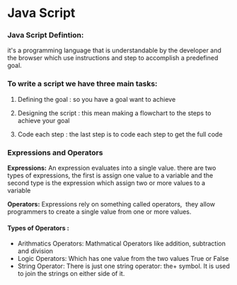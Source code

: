 # Java Script 



### **Java Script Defintion:**
it's a programming language that is understandable by the developer and the browser which use instructions and step to accomplish a predefined goal.

### **To write a script we have three main tasks:**

1. Defining the goal : so you have a goal want to achieve 

2. Designing the script : this mean making a flowchart to the steps to achieve your goal

3. Code each step : the last step is to code each step to get the full code 

### **Expressions and Operators**

**Expressions:** An expression evaluates into a single value.
there are two types of expressions, the first is assign one value to a variable and the second type is the expression which assign two or more values to a variable 

**Operators:** Expressions rely on something called operators,  they allow programmers to
create a single value from one or more values. 

#### Types of Operators : 

- Arithmatics Operators: Mathmatical Operators like addition, subtraction and division
- Logic Operators: Which has one value from the two values True or False 
- String Operator: There is just one string operator: the+ symbol. It is used to join the strings on either side of it. 


 


